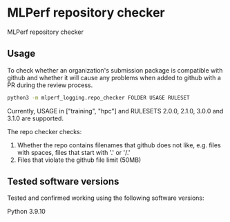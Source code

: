 # MLPerf repository checker

MLPerf repository checker

## Usage

To check whether an organization's submission package is compatible with github
and whether it will cause any problems when added to github with a PR during the
review process.

```sh
python3 -m mlperf_logging.repo_checker FOLDER USAGE RULESET
```

Currently, USAGE in ["training", "hpc"] and RULESETS 2.0.0, 2.1.0, 3.0.0 and 3.1.0 are supported.

The repo checker checks:
1. Whether the repo contains filenames that github does not like, e.g. files with spaces,
   files that start with '.' or '/.'
2. Files that violate the github file limit (50MB) 

## Tested software versions
Tested and confirmed working using the following software versions:

Python 3.9.10
